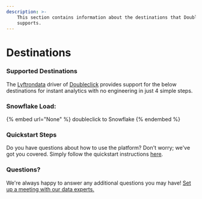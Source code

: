 ```yaml
---
description: >-
    This section contains information about the destinations that Doubleclick
    supports.
---
```


# Destinations

### Supported Destinations

The [Lyftrondata](https://www.lyftrondata.com/) driver of [Doubleclick](None) provides support for the below destinations for instant analytics with no engineering in just 4 simple steps.

### Snowflake Load:

{% embed url="None" %}
doubleclick to Snowflake
{% endembed %}

### Quickstart Steps

Do you have questions about how to use the platform? Don't worry; we've got you covered. Simply follow the quickstart instructions [here](README.md).

### Questions? <a href="#questions" id="questions"></a>

We're always happy to answer any additional questions you may have! [Set up a meeting with our data experts.](https://www.lyftrondata.com/book-a-meeting/)
